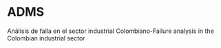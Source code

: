 # ADMS
Análisis de falla en el sector industrial Colombiano-Failure analysis in the Colombian industrial sector
